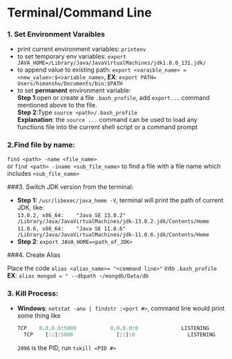 # Terminal/Command Line

### 1. Set Environment Varaibles    

* print current environment variables: `printenv` 
*  to set temporary env variables: `export JAVA_HOME=/Library/Java/JavaVirtualMachines/jdk1.8.0_131.jdk/`  
*  to append value to existing path: `export <varaible_name> = <new_value>:$<variable_name>`, __EX__: `export PATH=	Users/himanshu/Documents/bin:$PATH` 
*  to set __permanent__ environment variable:     
__Step 1__:open or create a file `.bash_profile`, add `export...` command mentioned above to the file.    
__Step 2__:Type `source <path>/.bash_profile`    
__Explanation__: the `source ...` command can be used to load any functions file into the current shell script or a command prompt    

### 2.Find file by name:    
`find <path> -name <file_name>`    
or `find <path> -iname <sub_file_name>` to find a file with a file name which includes `<sub_file_name>`     

###3. Switch JDK version from the terminal:    
* __Step 1:__ `/usr/libexec/java_home -V`, terminal will print the path of current JDK, like:    
`13.0.2, x86_64:	"Java SE 13.0.2"	/Library/Java/JavaVirtualMachines/jdk-13.0.2.jdk/Contents/Home
`
`11.0.6, x86_64:	"Java SE 11.0.6"	/Library/Java/JavaVirtualMachines/jdk-11.0.6.jdk/Contents/Home    
`    
* __Step 2__: `export JAVA_HOME=<path_of_JDK>`    

###4. Create Alias    

Place the code `alias <alias_name>= "<command line>"` into `.bash_profile`     
__EX__: `alias mongod = " --dbpath ~/mongdb/Data/db`

### 3. Kill Process:

+ **Windows**: `netstat -ano | findstr :<port #>`,  command line would print some thing like

  ```commonlisp
  TCP    0.0.0.0:5000           0.0.0.0:0              LISTENING       2096
    TCP    [::]:5000              [::]:0                 LISTENING       2096
  ```

  `2096`  is the PID, run `tskill <PID #>`